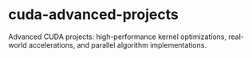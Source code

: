 # cuda-advanced-projects
Advanced CUDA projects: high-performance kernel optimizations, real-world accelerations, and parallel algorithm implementations.
